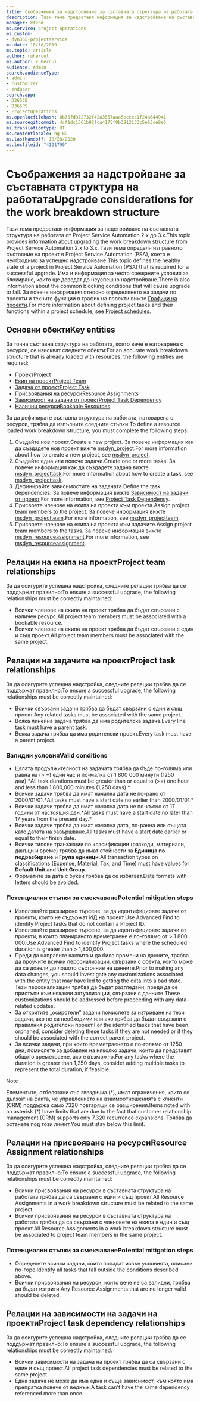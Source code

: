 ```yaml
---
title: Съображения за надстройване за съставната структура на работата
description: Тази тема предоставя информация за надстройване на съставната структура на работата от Project Service Automation 2.x до 3.x.
manager: kfend
ms.service: project-operations
ms.custom:
- dyn365-projectservice
ms.date: 10/18/2019
ms.topic: article
author: ruhercul
ms.author: ruhercul
audience: Admin
search.audienceType:
- admin
- customizer
- enduser
search.app:
- D365CE
- D365PS
- ProjectOperations
ms.openlocfilehash: 0b75fd372732f42a3557aaa5eccec1f24a644941
ms.sourcegitcommit: 4cf1dc1561b92fca4175f0b3813133c5e63ce8e6
ms.translationtype: HT
ms.contentlocale: bg-BG
ms.lasthandoff: 10/28/2020
ms.locfileid: "4121790"
---
```

# <a name="upgrade-considerations-for-the-work-breakdown-structure"></a><span data-ttu-id="25bd5-103">Съображения за надстройване за съставната структура на работата</span><span class="sxs-lookup"><span data-stu-id="25bd5-103">Upgrade considerations for the work breakdown structure</span></span>
<span data-ttu-id="25bd5-104">Тази тема предоставя информация за надстройване на съставната структура на работата от Project Service Automation 2.x до 3.x.</span><span class="sxs-lookup"><span data-stu-id="25bd5-104">This topic provides information about upgrading the work breakdown structure from Project Service Automation 2.x to 3.x.</span></span> <span data-ttu-id="25bd5-105">Тази тема определя изправното състояние на проект в Project Service Automation (PSA), което е необходимо за успешно надстройване.</span><span class="sxs-lookup"><span data-stu-id="25bd5-105">This topic defines the healthy state of a project in Project Service Automation (PSA) that is required for a successful upgrade.</span></span> <span data-ttu-id="25bd5-106">Има и информация за често срещаните условия за блокиране, които ще доведат до неуспешно надстройване.</span><span class="sxs-lookup"><span data-stu-id="25bd5-106">There is also information about the common blocking conditions that will cause upgrade to fail.</span></span> <span data-ttu-id="25bd5-107">За повече информация относно определянето на задачи по проекти и техните функции в график на проекти вижте [Графици на проекти](project-creating.md).</span><span class="sxs-lookup"><span data-stu-id="25bd5-107">For more information about defining project tasks and their functions within a project schedule, see [Project schedules](project-creating.md).</span></span>

## <a name="key-entities"></a><span data-ttu-id="25bd5-108">Основни обекти</span><span class="sxs-lookup"><span data-stu-id="25bd5-108">Key entities</span></span>
<span data-ttu-id="25bd5-109">За точна съставна структура на работата, която вече е натоварена с ресурси, се изискват следните обекти:</span><span class="sxs-lookup"><span data-stu-id="25bd5-109">For an accurate work breakdown structure that is already loaded with resources, the following entities are required:</span></span>

- [<span data-ttu-id="25bd5-110">Проект</span><span class="sxs-lookup"><span data-stu-id="25bd5-110">Project</span></span>](https://docs.microsoft.com/dynamics365/customerengagement/on-premises/developer/entities/msdyn_project)
- [<span data-ttu-id="25bd5-111">Екип на проект</span><span class="sxs-lookup"><span data-stu-id="25bd5-111">Project Team</span></span>](https://docs.microsoft.com/dynamics365/customerengagement/on-premises/developer/entities/msdyn_projectteam)
- [<span data-ttu-id="25bd5-112">Задача от проект</span><span class="sxs-lookup"><span data-stu-id="25bd5-112">Project Task</span></span>](https://docs.microsoft.com/dynamics365/customerengagement/on-premises/developer/entities/msdyn_projecttask)
- [<span data-ttu-id="25bd5-113">Присвоявания на ресурси</span><span class="sxs-lookup"><span data-stu-id="25bd5-113">Resource Assignments</span></span>](https://docs.microsoft.com/dynamics365/customerengagement/on-premises/developer/entities/msdyn_resourceassignment)
- [<span data-ttu-id="25bd5-114">Зависимост на задачи от проект</span><span class="sxs-lookup"><span data-stu-id="25bd5-114">Project Task Dependency</span></span>](https://docs.microsoft.com/dynamics365/customerengagement/on-premises/developer/entities/msdyn_projecttaskdependency)
- [<span data-ttu-id="25bd5-115">Налични ресурси</span><span class="sxs-lookup"><span data-stu-id="25bd5-115">Bookable Resources</span></span>](https://docs.microsoft.com/dynamics365/customerengagement/on-premises/developer/entities/bookableresource)

<span data-ttu-id="25bd5-116">За да дефинирате съставна структура на работата, натоварена с ресурси, трябва да изпълните следните стъпки:</span><span class="sxs-lookup"><span data-stu-id="25bd5-116">To define a resource loaded work breakdown structure, you must complete the following steps:</span></span>

1. <span data-ttu-id="25bd5-117">Създайте нов проект.</span><span class="sxs-lookup"><span data-stu-id="25bd5-117">Create a new project.</span></span> <span data-ttu-id="25bd5-118">За повече информация как да създадете нов проект вижте [msdyn_project](https://docs.microsoft.com/dynamics365/customerengagement/on-premises/developer/entities/msdyn_project).</span><span class="sxs-lookup"><span data-stu-id="25bd5-118">For more information about how to create a new project, see [msdyn_project](https://docs.microsoft.com/dynamics365/customerengagement/on-premises/developer/entities/msdyn_project).</span></span>
2. <span data-ttu-id="25bd5-119">Създайте една или повече задачи.</span><span class="sxs-lookup"><span data-stu-id="25bd5-119">Create one or more tasks.</span></span> <span data-ttu-id="25bd5-120">За повече информация как да създадете задача вижте [msdyn_projecttask](https://docs.microsoft.com/dynamics365/customerengagement/on-premises/developer/entities/msdyn_projecttask).</span><span class="sxs-lookup"><span data-stu-id="25bd5-120">For more information about how to create a task, see [msdyn_projecttask](https://docs.microsoft.com/dynamics365/customerengagement/on-premises/developer/entities/msdyn_projecttask).</span></span>
3. <span data-ttu-id="25bd5-121">Дефинирайте зависимостите на задачата.</span><span class="sxs-lookup"><span data-stu-id="25bd5-121">Define the task dependencies.</span></span> <span data-ttu-id="25bd5-122">За повече информация вижте [Зависимост на задачи от проект](https://docs.microsoft.com/dynamics365/customerengagement/on-premises/developer/entities/msdyn_projecttaskdependency),</span><span class="sxs-lookup"><span data-stu-id="25bd5-122">For more information, see [Project Task Dependency](https://docs.microsoft.com/dynamics365/customerengagement/on-premises/developer/entities/msdyn_projecttaskdependency).</span></span>
4. <span data-ttu-id="25bd5-123">Присвоете членове на екипа на проекта към проекта.</span><span class="sxs-lookup"><span data-stu-id="25bd5-123">Assign project team members to the project.</span></span> <span data-ttu-id="25bd5-124">За повече информация вижте [msdyn_projectteam](https://docs.microsoft.com/dynamics365/customerengagement/on-premises/developer/entities/msdyn_projectteam).</span><span class="sxs-lookup"><span data-stu-id="25bd5-124">For more information, see [msdyn_projectteam](https://docs.microsoft.com/dynamics365/customerengagement/on-premises/developer/entities/msdyn_projectteam).</span></span>
5. <span data-ttu-id="25bd5-125">Присвоете членове на екипа на проекта към задачите.</span><span class="sxs-lookup"><span data-stu-id="25bd5-125">Assign project team members to the tasks.</span></span> <span data-ttu-id="25bd5-126">За повече информация вижте [msdyn_resourceassignment](https://docs.microsoft.com/dynamics365/customerengagement/on-premises/developer/entities/msdyn_resourceassignment).</span><span class="sxs-lookup"><span data-stu-id="25bd5-126">For more information, see [msdyn_resourceassignment](https://docs.microsoft.com/dynamics365/customerengagement/on-premises/developer/entities/msdyn_resourceassignment).</span></span>

## <a name="project-team-relationships"></a><span data-ttu-id="25bd5-127">Релации на екипа на проект</span><span class="sxs-lookup"><span data-stu-id="25bd5-127">Project team relationships</span></span>

<span data-ttu-id="25bd5-128">За да осигурите успешна надстройка, следните релации трябва да се поддържат правилно:</span><span class="sxs-lookup"><span data-stu-id="25bd5-128">To ensure a successful upgrade, the following relationships must be correctly maintained:</span></span>
- <span data-ttu-id="25bd5-129">Всички членове на екипа на проект трябва да бъдат свързани с наличен ресурс.</span><span class="sxs-lookup"><span data-stu-id="25bd5-129">All project team members must be associated with a bookable resource.</span></span>
- <span data-ttu-id="25bd5-130">Всички членове на екипа на проект трябва да бъдат свързани с един и същ проект.</span><span class="sxs-lookup"><span data-stu-id="25bd5-130">All project team members must be associated with the same project.</span></span> 

## <a name="project-task-relationships"></a><span data-ttu-id="25bd5-131">Релации на задачите на проект</span><span class="sxs-lookup"><span data-stu-id="25bd5-131">Project task relationships</span></span>
<span data-ttu-id="25bd5-132">За да осигурите успешна надстройка, следните релации трябва да се поддържат правилно:</span><span class="sxs-lookup"><span data-stu-id="25bd5-132">To ensure a successful upgrade, the following relationships must be correctly maintained:</span></span>

- <span data-ttu-id="25bd5-133">Всички свързани задачи трябва да бъдат свързани с един и същ проект.</span><span class="sxs-lookup"><span data-stu-id="25bd5-133">Any related tasks must be associated with the same project.</span></span>
- <span data-ttu-id="25bd5-134">Всяка линейна задача трябва да има родителска задача.</span><span class="sxs-lookup"><span data-stu-id="25bd5-134">Every line task must have a parent task.</span></span>
- <span data-ttu-id="25bd5-135">Всяка задача трябва да има родителски проект.</span><span class="sxs-lookup"><span data-stu-id="25bd5-135">Every task must have a parent project.</span></span>

### <a name="valid-conditions"></a><span data-ttu-id="25bd5-136">Валидни условия</span><span class="sxs-lookup"><span data-stu-id="25bd5-136">Valid conditions</span></span>

- <span data-ttu-id="25bd5-137">Цялата продължителност на задачата трябва да бъде по-голяма или равна на (> =) един час и по-малка от 1 800 000 минути (1250 дни).\*</span><span class="sxs-lookup"><span data-stu-id="25bd5-137">All task durations must be greater than or equal to (>=) one hour and less than 1,800,000 minutes (1,250 days).\*</span></span>
- <span data-ttu-id="25bd5-138">Всички задачи трябва да имат начална дата не по-рано от 2000/01/01.\*</span><span class="sxs-lookup"><span data-stu-id="25bd5-138">All tasks must have a start date no earlier than 2000/01/01.\*</span></span>
- <span data-ttu-id="25bd5-139">Всички задачи трябва да имат начална дата не по-късно от 17 години от настоящия ден.\*</span><span class="sxs-lookup"><span data-stu-id="25bd5-139">All tasks must have a start date no later than 17 years from the present day.\*</span></span>
- <span data-ttu-id="25bd5-140">Всички задачи трябва да имат начална дата, по-ранна или същата като датата на завършване.</span><span class="sxs-lookup"><span data-stu-id="25bd5-140">All tasks must have a start date earlier or equal to their finish date.</span></span>
- <span data-ttu-id="25bd5-141">Всички типове транзакции по класификации (разходи, материали, данъци и време) трябва да имат стойности за **Единица по подразбиране** и **Група единици**.</span><span class="sxs-lookup"><span data-stu-id="25bd5-141">All transaction types on classifications (Expense, Material, Tax, and Time) must have values for **Default Unit** and **Unit Group**.</span></span>
- <span data-ttu-id="25bd5-142">Форматите за дата с букви трябва да се избягват.</span><span class="sxs-lookup"><span data-stu-id="25bd5-142">Date formats with letters should be avoided.</span></span>

### <a name="potential-mitigation-steps"></a><span data-ttu-id="25bd5-143">Потенциални стъпки за смекчаване</span><span class="sxs-lookup"><span data-stu-id="25bd5-143">Potential mitigation steps</span></span>
- <span data-ttu-id="25bd5-144">Използвайте разширено търсене, за да идентифицирате задачи от проекти, които не съдържат ИД на проект.</span><span class="sxs-lookup"><span data-stu-id="25bd5-144">Use Advanced Find to identify Project tasks that do not contain a Project ID.</span></span>
- <span data-ttu-id="25bd5-145">Използвайте разширено търсене, за да идентифицирате задачи от проекти, в които планираното времетраене е по-голямо от > 1 800 000.</span><span class="sxs-lookup"><span data-stu-id="25bd5-145">Use Advanced Find to identify Project tasks where the scheduled duration is greater than > 1,800,000.</span></span>
- <span data-ttu-id="25bd5-146">Преди да направите каквито и да било промени на данните, трябва да проучите всички персонализации, свързани с обекта, които може да са довели до лошото състояние на данните.</span><span class="sxs-lookup"><span data-stu-id="25bd5-146">Prior to making any data changes, you should investigate any customizations associated with the entity that may have led to getting the data into a bad state.</span></span> <span data-ttu-id="25bd5-147">Тези персонализации трябва да бъдат разгледани, преди да се пристъпи към някакви актуализации, свързани с данните.</span><span class="sxs-lookup"><span data-stu-id="25bd5-147">These customizations should be addressed before proceeding with any data-related updates.</span></span>
- <span data-ttu-id="25bd5-148">За откритите „осиротели” задачи помислете за изтриване на тези задачи, ако не са необходими или ако трябва да бъдат свързани с правилния родителски проект.</span><span class="sxs-lookup"><span data-stu-id="25bd5-148">For the identified tasks that have been orphaned, consider deleting these tasks if they are not needed or if they should be associated with the correct parent project.</span></span>
- <span data-ttu-id="25bd5-149">За всички задачи, при които времетраенето е по-голямо от 1250 дни, помислете за добавяне на няколко задачи, които да представят общото времетраене, ако е възможно.</span><span class="sxs-lookup"><span data-stu-id="25bd5-149">For any tasks where the duration is greater than 1,250 days, consider adding multiple tasks to represent the total duration, if feasible.</span></span>

> [!NOTE]
> <span data-ttu-id="25bd5-150">Елементите, отбелязани със звездичка (\*), имат ограничения, които се дължат на факта, че управлението на взаимоотношенията с клиенти (CRM) поддържа само 7320 повтарящи се разширения.</span><span class="sxs-lookup"><span data-stu-id="25bd5-150">Items noted with an asterisk (\*) have limits that are due to the fact that customer relationship management (CRM) supports only 7,320 recurrence expansions.</span></span> <span data-ttu-id="25bd5-151">Трябва да останете под този лимит.</span><span class="sxs-lookup"><span data-stu-id="25bd5-151">You must stay below this limit.</span></span>

## <a name="resource-assignment-relationships"></a><span data-ttu-id="25bd5-152">Релации на присвояване на ресурси</span><span class="sxs-lookup"><span data-stu-id="25bd5-152">Resource Assignment relationships</span></span>
<span data-ttu-id="25bd5-153">За да осигурите успешна надстройка, следните релации трябва да се поддържат правилно:</span><span class="sxs-lookup"><span data-stu-id="25bd5-153">To ensure a successful upgrade, the following relationships must be correctly maintained:</span></span>

- <span data-ttu-id="25bd5-154">Всички присвоявания на ресурси в съставната структура на работата трябва да са свързани с един и същ проект.</span><span class="sxs-lookup"><span data-stu-id="25bd5-154">All Resource Assignments in a work breakdown structure must be related to the same project.</span></span>
- <span data-ttu-id="25bd5-155">Всички присвоявания на ресурси в съставната структура на работата трябва да са свързани с членовете на екипа в един и същ проект.</span><span class="sxs-lookup"><span data-stu-id="25bd5-155">All Resource Assignments in a work breakdown structure must be associated to project team members in the same project.</span></span>

### <a name="potential-mitigation-steps"></a><span data-ttu-id="25bd5-156">Потенциални стъпки за смекчаване</span><span class="sxs-lookup"><span data-stu-id="25bd5-156">Potential mitigation steps</span></span>
- <span data-ttu-id="25bd5-157">Определете всички задачи, които попадат извън условията, описани по-горе.</span><span class="sxs-lookup"><span data-stu-id="25bd5-157">Identify all tasks that fall outside the conditions described above.</span></span>  
- <span data-ttu-id="25bd5-158">Всички присвоявания на ресурси, които вече не са валидни, трябва да бъдат изтрити.</span><span class="sxs-lookup"><span data-stu-id="25bd5-158">Any Resource Assignments that are no longer valid should be deleted.</span></span>

## <a name="project-task-dependency-relationships"></a><span data-ttu-id="25bd5-159">Релации на зависимости на задачи на проекти</span><span class="sxs-lookup"><span data-stu-id="25bd5-159">Project task dependency relationships</span></span>
<span data-ttu-id="25bd5-160">За да осигурите успешна надстройка, следните релации трябва да се поддържат правилно:</span><span class="sxs-lookup"><span data-stu-id="25bd5-160">To ensure a successful upgrade, the following relationships must be correctly maintained:</span></span>

- <span data-ttu-id="25bd5-161">Всички зависимости на задача на проект трябва да са свързани с един и същ проект.</span><span class="sxs-lookup"><span data-stu-id="25bd5-161">All project task dependencies must be related to the same project.</span></span>
- <span data-ttu-id="25bd5-162">Една задача не може да има една и съща зависимост, към която има препратка повече от веднъж.</span><span class="sxs-lookup"><span data-stu-id="25bd5-162">A task can't have the same dependency referenced more than once.</span></span>
